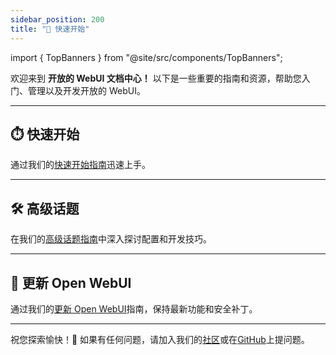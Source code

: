 ```yaml
---
sidebar_position: 200
title: "🚀 快速开始"
---
```



import { TopBanners } from "@site/src/components/TopBanners";


<TopBanners />


欢迎来到 **开放的 WebUI 文档中心！** 以下是一些重要的指南和资源，帮助您入门、管理以及开发开放的 WebUI。

---

## ⏱️ 快速开始

通过我们的[快速开始指南](/getting-started/quick-start)迅速上手。

---

## 🛠️ 高级话题

在我们的[高级话题指南](/getting-started/advanced-topics)中深入探讨配置和开发技巧。

---

## 🔄 更新 Open WebUI

通过我们的[更新 Open WebUI](./updating)指南，保持最新功能和安全补丁。

---

祝您探索愉快！🎉 如果有任何问题，请加入我们的[社区](https://discord.gg/5rJgQTnV4s)或在[GitHub](https://github.com/open-webui/open-webui)上提问题。
